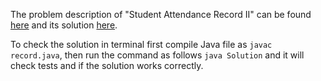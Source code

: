 The problem description of "Student Attendance Record II" can be found [here](https://leetcode.com/problems/student-attendance-record-ii/) and its solution [here](https://github.com/aurimas13/Solutions-To-Problems/blob/main/LeetCode/Java%20Solutions/Student%20Attendance%20Record%20II/record.java).

To check the solution in terminal first compile Java file as `javac record.java`, then run the command as follows `java Solution` and it will check tests and if the solution works correctly.

